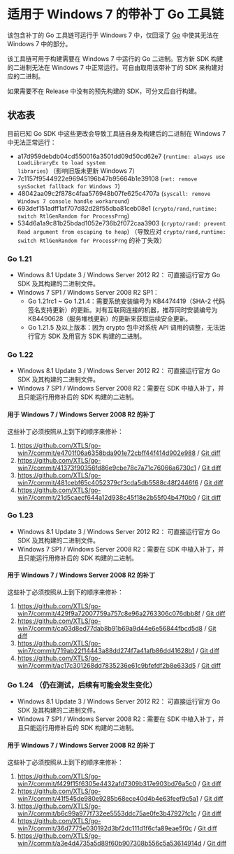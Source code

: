# 适用于 Windows 7 的带补丁 Go 工具链

该包含补丁的 Go 工具链可运行于 Windows 7 中，仅回滚了 [Go](https://github.com/golang/go) 中使其无法在 Windows 7 中的部分。

该工具链可用于构建需要在 Windows 7 中运行的 Go 二进制。官方新 SDK 构建的二进制无法在 Windows 7 中正常运行。可自由取用该带补丁的 SDK 来构建对应的二进制。

如果需要不在 Release 中没有的预先构建的 SDK，可分叉后自行构建。

## 状态表

目前已知 Go SDK 中这些更改会导致工具链自身及构建后的二进制在 Windows 7 中无法正常运行：

- a17d959debdb04cd550016a3501dd09d50cd62e7 (`runtime: always use LoadLibraryEx to load system libraries`) （影响旧版未更新 Windows 7）
- 7c1157f9544922e96945196b47b95664b1e39108 (`net: remove sysSocket fallback for Windows 7`)
- 48042aa09c2f878c4faa576948b07fe625c4707a (`syscall: remove Windows 7 console handle workaround`)
- 693def151adff1af707d82d28f55dba81ceb08e1 (`crypto/rand,runtime: switch RtlGenRandom for ProcessPrng`)
- 534d6a1a9c81b25bdad1052e736b2f072caa3903 (`crypto/rand: prevent Read argument from escaping to heap`) （导致应对 `crypto/rand,runtime: switch RtlGenRandom for ProcessPrng` 的补丁失效）

### Go 1.21

- Windows 8.1 Update 3 / Windows Server 2012 R2： 可直接运行官方 Go SDK 及其构建的二进制文件。
- Windows 7 SP1 / Windows Server 2008 R2 SP1：
  - Go 1.21rc1 ~ Go 1.21.4：需要系统安装编号为 KB4474419（SHA-2 代码签名支持更新）的更新。对有互联网连接的机器，推荐同时安装编号为 KB4490628（服务堆栈更新）的更新来获取后续安全更新。
  - Go 1.21.5 及以上版本：因为 crypto 包中对系统 API 调用的调整，无法运行官方 SDK 及用官方 SDK 构建的二进制。

### Go 1.22

- Windows 8.1 Update 3 / Windows Server 2012 R2： 可直接运行官方 Go SDK 及其构建的二进制文件。
- Windows 7 SP1 / Windows Server 2008 R2：需要在 SDK 中植入补丁，并且只能运行用修补后的 SDK 构建的二进制。

#### 用于 Windows 7 / Windows Server 2008 R2 的补丁

这些补丁必须按照从上到下的顺序来修补：

1. https://github.com/XTLS/go-win7/commit/e4701f06a6358bda901e72cbff44f414d902e988 / [Git diff](https://github.com/XTLS/go-win7/commit/e4701f06a6358bda901e72cbff44f414d902e988.diff)
1. https://github.com/XTLS/go-win7/commit/41373f90356fd86e9cbe78c7a71c76066a6730c1 / [Git diff](https://github.com/XTLS/go-win7/commit/41373f90356fd86e9cbe78c7a71c76066a6730c1.diff)
1. https://github.com/XTLS/go-win7/commit/481cebf65c4052379cf3cda5db5588c48f2446f6 / [Git diff](https://github.com/XTLS/go-win7/commit/481cebf65c4052379cf3cda5db5588c48f2446f6.diff)
1. https://github.com/XTLS/go-win7/commit/21d5caecf644a12d938c45f18e2b55f04b47f0b0 / [Git diff](https://github.com/XTLS/go-win7/commit/21d5caecf644a12d938c45f18e2b55f04b47f0b0.diff)

### Go 1.23

- Windows 8.1 Update 3 / Windows Server 2012 R2： 可直接运行官方 Go SDK 及其构建的二进制文件。
- Windows 7 SP1 / Windows Server 2008 R2：需要在 SDK 中植入补丁，并且只能运行用修补后的 SDK 构建的二进制。

#### 用于 Windows 7 / Windows Server 2008 R2 的补丁

这些补丁必须按照从上到下的顺序来修补：

1. https://github.com/XTLS/go-win7/commit/429f9a72007759a757c8e96a2763306c076dbb8f / [Git diff](https://github.com/XTLS/go-win7/commit/e4701f06a6358bda901e72cbff44f414d902e988.diff)
1. https://github.com/XTLS/go-win7/commit/ca03d8ed77dab8b91b69a9d44e6e56844fbcd5d8 / [Git diff](https://github.com/XTLS/go-win7/commit/ca03d8ed77dab8b91b69a9d44e6e56844fbcd5d8.diff)
1. https://github.com/XTLS/go-win7/commit/719ab22f14443a88dd274f7a41afb86dd41628b1 / [Git diff](https://github.com/XTLS/go-win7/commit/719ab22f14443a88dd274f7a41afb86dd41628b1.diff)
1. https://github.com/XTLS/go-win7/commit/ac17c301268dd7835236e61c9bfefdf2b8e633d5 / [Git diff](https://github.com/XTLS/go-win7/commit/ac17c301268dd7835236e61c9bfefdf2b8e633d5.diff)

### Go 1.24 （仍在测试，后续有可能会发生变化）

- Windows 8.1 Update 3 / Windows Server 2012 R2： 可直接运行官方 Go SDK 及其构建的二进制文件。
- Windows 7 SP1 / Windows Server 2008 R2：需要在 SDK 中植入补丁，并且只能运行用修补后的 SDK 构建的二进制。

#### 用于 Windows 7 / Windows Server 2008 R2 的补丁

这些补丁必须按照从上到下的顺序来修补：

1. https://github.com/XTLS/go-win7/commit/f429f15f6305e4432afd7309b317e903bd76a5c0 / [Git diff](https://github.com/XTLS/go-win7/commit/f429f15f6305e4432afd7309b317e903bd76a5c0.diff)
1. https://github.com/XTLS/go-win7/commit/41f545de980e9285b68ece40d4b4e63feef9c5a1 / [Git diff](https://github.com/XTLS/go-win7/commit/41f545de980e9285b68ece40d4b4e63feef9c5a1.diff)
1. https://github.com/XTLS/go-win7/commit/b6c99a977f732ee5553ddc75ae0fe3b47927fc1c / [Git diff](https://github.com/XTLS/go-win7/commit/b6c99a977f732ee5553ddc75ae0fe3b47927fc1c.diff)
1. https://github.com/XTLS/go-win7/commit/36d7775e030192d3bf2dc111d1f6cfa89eae5f0c / [Git diff](https://github.com/XTLS/go-win7/commit/36d7775e030192d3bf2dc111d1f6cfa89eae5f0c.diff)
1. https://github.com/XTLS/go-win7/commit/a3e4d4735a5d89f60b907308b556c5a53614914d / [Git diff](https://github.com/XTLS/go-win7/commit/a3e4d4735a5d89f60b907308b556c5a53614914d.diff)

